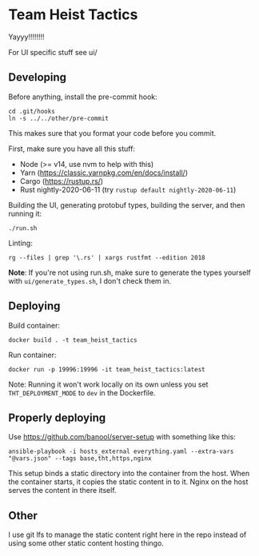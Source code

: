 # Team Heist Tactics

Yayyy!!!!!!!!

For UI specific stuff see ui/

## Developing
Before anything, install the pre-commit hook:

```
cd .git/hooks
ln -s ../../other/pre-commit
```

This makes sure that you format your code before you commit.

First, make sure you have all this stuff:

- Node (>= v14, use nvm to help with this)
- Yarn (https://classic.yarnpkg.com/en/docs/install/)
- Cargo (https://rustup.rs/)
- Rust nightly-2020-06-11 (try `rustup default nightly-2020-06-11`)

Building the UI, generating protobuf types, building the server, and then running it:
```
./run.sh
```
Linting:
```
rg --files | grep '\.rs' | xargs rustfmt --edition 2018
```

**Note**: If you're not using run.sh, make sure to generate the types yourself with `ui/generate_types.sh`, I don't check them in.

## Deploying
Build container:
```
docker build . -t team_heist_tactics
```
Run container:
```
docker run -p 19996:19996 -it team_heist_tactics:latest
```

Note: Running it won't work locally on its own unless you set `THT_DEPLOYMENT_MODE` to `dev` in the Dockerfile.

## Properly deploying
Use https://github.com/banool/server-setup with something like this:
```
ansible-playbook -i hosts_external everything.yaml --extra-vars "@vars.json" --tags base,tht,https,nginx
```
This setup binds a static directory into the container from the host. When the container starts, it copies the static content in to it. Nginx on the host serves the content in there itself.

## Other
I use git lfs to manage the static content right here in the repo instead of using some other static content hosting thingo.
